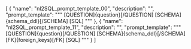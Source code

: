 [
{
"name": "nl2SQL_prompt_template_00",
"description": "",
"prompt_template": """
[QUESTION]{question}[/QUESTION]
[SCHEMA]{schema_ddl}[/SCHEMA]
[SQL]
"""
},
{
"name": "nl2SQL_prompt_template_11",
"description": "",
"prompt_template": """
[QUESTION]{question}[/QUESTION]
[SCHEMA]{schema_ddl}[/SCHEMA]
[FK]{foreign_keys}[/FK]
[SQL]
"""
}
]